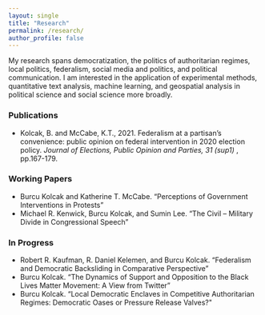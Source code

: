 ```yaml
---
layout: single
title: "Research"
permalink: /research/
author_profile: false
---
```


My research spans democratization, the politics of authoritarian regimes, local politics, federalism, social media and politics, and political communication. I am interested in the application of experimental methods, quantitative text analysis, machine learning, and geospatial analysis in political science and social science more broadly. 

### Publications
* Kolcak, B. and McCabe, K.T., 2021. Federalism at a partisan’s convenience: public opinion on federal intervention in 2020 election policy. <i> Journal of Elections, Public Opinion and Parties, 31 (sup1) </i>, pp.167-179.

### Working Papers
*  Burcu Kolcak and Katherine T. McCabe. “Perceptions of Government Interventions in Protests”
* Michael  R. Kenwick,  Burcu  Kolcak,  and  Sumin  Lee. “The  Civil – Military Divide in Congressional Speech”

### In Progress 
* Robert  R. Kaufman, R.  Daniel  Kelemen,  and  Burcu  Kolcak.   “Federalism and Democratic Backsliding in Comparative Perspective”
* Burcu Kolcak. “The Dynamics of Support and Opposition to the Black Lives Matter Movement:  A View from Twitter”
* Burcu Kolcak. “Local Democratic Enclaves in Competitive Authoritarian Regimes: Democratic Oases or Pressure Release Valves?"